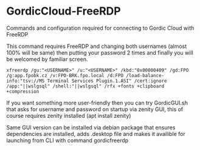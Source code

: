 # GordicCloud-FreeRDP
Commands and configuration required for connecting to Gordic Cloud with FreeRDP

This command requires FreeRDP and changing both usernames (almost 100% will be same) then putting your password 2 times and finally you will be welcomed by familiar screen.
```
xfreerdp /gu:"<USERNAME>" /u:"<USERNAME>" /kbd:"0x00000409" /gd:FPO /g:app.fpobk.cz /v:FPO-BRK.fpo.local /d:FPO /load-balance-info:"tsv://MS Terminal Services Plugin.1.ASI" /cert:ignore /app:"||wslgsql" /shell:"||wslgsql" /rfx +fonts +clipboard +compression
```
If you want something more user-friendly then you can try GordicGUI.sh that asks for username and password on startup via zenity GUI, this of course requires zenity installed (apt install zenity)

Same GUI version can be installed via debian package that ensures dependencies are installed, adds .desktop file and makes it availible for launching from CLI with command gordicfreerdp
